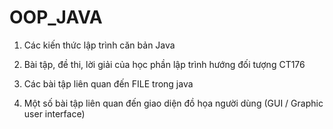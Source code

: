 # OOP_JAVA

1. Các kiến thức lập trình căn bản Java

2. Bài tập, đề thi, lời giải của học phần lập trình hướng đối tượng CT176

3. Các bài tập liên quan đến FILE trong java

4. Một số bài tập liên quan đến giao diện đồ họa người dùng (GUI / Graphic user interface)
